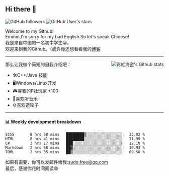 ## Hi there 👋

![GitHub followers](https://img.shields.io/github/followers/chhdao?style=social)
![GitHub User's stars](https://img.shields.io/github/stars/chhdao?style=social)

Welcome to my Github!  
Emmm,I'm sorry for my bad English.So let's speak Chinese!  
我是来自中国的一名初中学生😀。  
欢迎来到我的Github。（或许你还想看看我的[博客](https://blog.kawayi.moe/)
<hr>

<div align="right"><img alt="彩虹海盗's Github stats" align="right" src="https://github-readme-stats.vercel.app/api?username=chhdao"/></div>

那么让我做个简短的自我介绍吧：  
+ 🛠️C++/Java 技能  
+ 🖥️Windows/Linux开发  
+ 🎮睿智的P社玩家 +100  
+ 🎵喜欢听音乐  
+ ⚙️喜欢造轮子
<hr>

#### 📊 Weekly development breakdown
<!--START_SECTION:waka-->
```text
SCSS       8 hrs 58 mins   ████████▒░░░░░░░░░░░░░░░░   33.02 % 
HTML       8 hrs 41 mins   ████████░░░░░░░░░░░░░░░░░   31.99 % 
C#         3 hrs 17 mins   ███░░░░░░░░░░░░░░░░░░░░░░   12.10 % 
Markdown   2 hrs 58 mins   ██▓░░░░░░░░░░░░░░░░░░░░░░   10.93 % 
TOML       2 hrs 35 mins   ██▒░░░░░░░░░░░░░░░░░░░░░░   09.50 % 
```
<!--END_SECTION:waka-->

如果有需要，你可以发邮件给我:sudo.free@qq.com  
最后，感谢你花时间阅读😄

